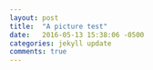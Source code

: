 ```yaml
---
layout: post
title:  "A picture test"
date:   2016-05-13 15:38:06 -0500
categories: jekyll update
comments: true
---
```

<a href="https://anewton.smugmug.com/Auckland-2016/i-npRTQVV/A"><img src="https://photos.smugmug.com/Auckland-2016/i-npRTQVV/0/L/DSC08765-L.jpg" alt=""></a>
